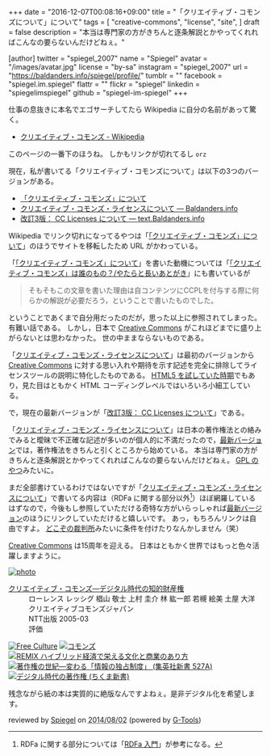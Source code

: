 +++
date = "2016-12-07T00:08:16+09:00"
title = "「クリエイティブ・コモンズについて」について"
tags = [
  "creative-commons",
  "license",
  "site",
]
draft = false
description = "本当は専門家の方がきちんと逐条解説とかやってくれればこんなの要らないんだけどねぇ。"

[author]
  twitter = "spiegel_2007"
  name = "Spiegel"
  avatar = "/images/avatar.jpg"
  license = "by-sa"
  instagram = "spiegel_2007"
  url = "https://baldanders.info/spiegel/profile/"
  tumblr = ""
  facebook = "spiegel.im.spiegel"
  flattr = ""
  flickr = "spiegel"
  linkedin = "spiegelimspiegel"
  github = "spiegel-im-spiegel"
+++

仕事の息抜きに本名でエゴサーチしてたら Wikipedia に自分の名前があって驚く。

- [クリエイティブ・コモンズ - Wikipedia](https://ja.wikipedia.org/wiki/%E3%82%AF%E3%83%AA%E3%82%A8%E3%82%A4%E3%83%86%E3%82%A3%E3%83%96%E3%83%BB%E3%82%B3%E3%83%A2%E3%83%B3%E3%82%BA)

このページの一番下のほうね。
しかもリンクが切れてるし `orz`

現在，私が書いてる「クリエイティブ・コモンズについて」は以下の3つのバージョンがある。

- [「クリエイティブ・コモンズ」について](https://baldanders.info/spiegel/docs/cc-about.html)
- [クリエイティブ・コモンズ・ライセンスについて — Baldanders.info](https://baldanders.info/spiegel/archive/cc-license/)
- [改訂3版： CC Licenses について — text.Baldanders.info](/cc-licenses/)

Wikipedia でリンク切れになってるやつは「[「クリエイティブ・コモンズ」について](https://baldanders.info/spiegel/docs/cc-about.html)」のほうでサイトを移転したため URL がかわっている。

「[「クリエイティブ・コモンズ」について](https://baldanders.info/spiegel/docs/cc-about.html)」を書いた動機については「[「クリエイティブ・コモンズ」は誰のもの？/やたらと長いあとがき](https://baldanders.info/spiegel/docs/cc-report_s2.html)」にも書いているが

> そもそもこの文章を書いた理由は自コンテンツにCCPLを付与する際に何らかの解説が必要だろう，ということで書いたものでした。

ということであくまで自分用だったのだが，思った以上に参照されてしまった。
有難い話である。
しかし，日本で [Creative Commons] がこれほどまでに盛り上がらないとは思わなかった。
世の中ままならないものである。

「[クリエイティブ・コモンズ・ライセンスについて](https://baldanders.info/spiegel/archive/cc-license/)」は最初のバージョンから [Creative Commons] に対する思い入れや期待を示す記述を完全に排除してライセンスツールの説明に特化したものである。
[HTML5 を試していた時期](https://baldanders.info/spiegel/log2/000721.shtml "About CC-License （HTML5 練習用） — Baldanders.info")でもあり，見た目はともかく HTML コーディングレベルではいろいろ小細工している。

で，現在の最新バージョンが「[改訂3版： CC Licenses について](/cc-licenses/)」である。

「[クリエイティブ・コモンズ・ライセンスについて](https://baldanders.info/spiegel/archive/cc-license/)」は日本の著作権法との絡みでみると曖昧で不正確な記述が多いのが個人的に不満だったので，[最新バージョン](/cc-licenses/ "改訂3版： CC Licenses について")では，著作権法をきちんと引くところから始めている。
本当は専門家の方がきちんと逐条解説とかやってくれればこんなの要らないんだけどねぇ。
[GPL のやつ](https://www.ipa.go.jp/osc/license1.html "GNU GPL v3 解説書：IPA 独立行政法人 情報処理推進機構")みたいに。

まだ全部書けているわけではないですが「[クリエイティブ・コモンズ・ライセンスについて](https://baldanders.info/spiegel/archive/cc-license/)」で書いてる内容は（RDFa に関する部分以外[^rdfa]）ほぼ網羅しているはずなので，今後もし参照していただける奇特な方がいらっしゃれば[最新バージョン](/cc-licenses/ "改訂3版： CC Licenses について")のほうにリンクしていただけると嬉しいです。
あっ，もちろんリンクは自由ですよ。
[どこぞの裁判所](http://japan.cnet.com/news/business/35088980/ "「無許諾コンテンツにはリンクを貼るだけで著作権侵害」--EU判決とリンクの自由 - CNET Japan")みたいに条件を付けたりなんかしません（笑）

[^rdfa]: RDFa に関する部分については「[RDFa 入門](https://baldanders.info/spiegel/archive/rdfa/ "RDFa 入門 — Baldanders.info")」が参考になる。

[Creative Commons] は15周年を迎える。
日本はともかく世界ではもっと色々活躍しますように。

[Creative Commons]: https://creativecommons.org/ "When we share, everyone wins - Creative Commons"

<div class="hreview" ><a class="item url" href="http://www.amazon.co.jp/exec/obidos/ASIN/475710152X/baldandersinf-22/"><img src="http://ecx.images-amazon.com/images/I/41WPNBY7HZL._SL160_.jpg" alt="photo" class="photo"  /></a><dl ><dt class="fn"><a class="item url" href="http://www.amazon.co.jp/exec/obidos/ASIN/475710152X/baldandersinf-22/">クリエイティブ・コモンズ―デジタル時代の知的財産権</a></dt><dd>ローレンス レッシグ 椙山 敬士 上村 圭介 林 紘一郎 若槻 絵美 土屋 大洋 クリエイティブコモンズジャパン </dd><dd>NTT出版 2005-03</dd><dd>評価<abbr class="rating" title="4"><img src="http://g-images.amazon.com/images/G/01/detail/stars-4-0.gif" alt="" /></abbr> </dd></dl><p class="similar"><a href="http://www.amazon.co.jp/exec/obidos/ASIN/4798106801/baldandersinf-22/" target="_top"><img src="http://images.amazon.com/images/P/4798106801.09._SCTHUMBZZZ_.jpg"  alt="Free Culture"  /></a> <a href="http://www.amazon.co.jp/exec/obidos/ASIN/4798102040/baldandersinf-22/" target="_top"><img src="http://images.amazon.com/images/P/4798102040.09._SCTHUMBZZZ_.jpg"  alt="コモンズ"  /></a> <a href="http://www.amazon.co.jp/exec/obidos/ASIN/4798119806/baldandersinf-22/" target="_top"><img src="http://images.amazon.com/images/P/4798119806.09._SCTHUMBZZZ_.jpg"  alt="REMIX ハイブリッド経済で栄える文化と商業のあり方"  /></a> <a href="http://www.amazon.co.jp/exec/obidos/ASIN/4087205274/baldandersinf-22/" target="_top"><img src="http://images.amazon.com/images/P/4087205274.09._SCTHUMBZZZ_.jpg"  alt="著作権の世紀―変わる「情報の独占制度」 (集英社新書 527A)"  /></a> <a href="http://www.amazon.co.jp/exec/obidos/ASIN/4480065733/baldandersinf-22/" target="_top"><img src="http://images.amazon.com/images/P/4480065733.09._SCTHUMBZZZ_.jpg"  alt="デジタル時代の著作権 (ちくま新書)"  /></a> </p>
<p class="description">残念ながら紙の本は実質的に絶版なんですよねぇ。是非デジタル化を希望します。</p>
<p class="gtools" >reviewed by <a href='#maker' class='reviewer'>Spiegel</a> on <abbr class="dtreviewed" title="2014-08-02">2014/08/02</abbr> (powered by <a href="http://www.goodpic.com/mt/aws/index.html" >G-Tools</a>)</p>
</div>
